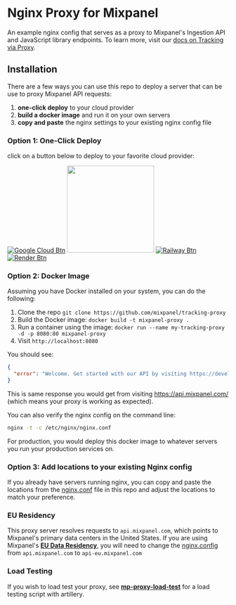 # Nginx Proxy for Mixpanel
An example nginx config that serves as a proxy to Mixpanel's Ingestion API and JavaScript library endpoints. To learn more, visit our [docs on Tracking via Proxy](https://docs.mixpanel.com/docs/tracking/how-tos/tracking-via-proxy).


## Installation

There are a few ways you can use this repo to deploy a server that can be use to proxy Mixpanel API requests: 

1. **one-click deploy** to your cloud provider
2. **build a docker image** and run it on your own servers
3. **copy and paste** the nginx settings to your existing nginx config file

### Option 1: One-Click Deploy
click on a button below to deploy to your favorite cloud provider:

[![Google Cloud Btn]][Google Cloud Deploy]
[<img src=https://www.deploytodo.com/do-btn-blue.svg width=198px />][Digital Ocean Deploy]
[![Railway Btn]][Railway Deploy]
[![Render Btn]][Render Deploy]


<!-- URLS -->
[Google Cloud Btn]: https://binbashbanana.github.io/deploy-buttons/buttons/remade/googlecloud.svg
[Google Cloud Deploy]: https://deploy.cloud.run

[Digital Ocean Btn]: https://www.deploytodo.com/do-btn-blue.svg
[Digital Ocean Deploy]: https://cloud.digitalocean.com/apps/new?repo=https://github.com/mixpanel/tracking-proxy

[Railway Btn]: https://binbashbanana.github.io/deploy-buttons/buttons/remade/railway.svg
[Railway Deploy]: https://railway.app/template/_RaWSW

[Render Btn]: https://binbashbanana.github.io/deploy-buttons/buttons/remade/render.svg
[Render Deploy]: https://render.com/deploy?repo=https://github.com/foudroyerdotcom/proxy.mixpanel.foudroyer.com


<!-- Maybe later? -->

<!-- Heroku's app.json conflicts with GCP 0_o  -->
[Heroku Btn]: https://binbashbanana.github.io/deploy-buttons/buttons/remade/heroku.svg
[Heroku Deploy]: https://heroku.com/deploy/?template=https://github.com/mixpanel/tracking-proxy

<!-- Azure is too... complicated -->
[Azure Btn]: https://binbashbanana.github.io/deploy-buttons/buttons/remade/azure.svg
[Azure Deploy]: https://portal.azure.com/#create/Microsoft.Template/uri/https%3A%2F%2Fraw.githubusercontent.com%2FYOUR_GITHUB_USERNAME%2FYOUR_REPO_NAME%2FYOUR_BRANCH_NAME%2Fpath%2Fto%2Fazuredeploy.json




### Option 2: Docker Image
   Assuming you have Docker installed on your system, you can do the following:
   
   1. Clone the repo 
   `git clone https://github.com/mixpanel/tracking-proxy`
   2. Build the Docker image: 
   `docker build -t mixpanel-proxy .`
   3. Run a container using the image: 
   `docker run --name my-tracking-proxy -d -p 8080:80 mixpanel-proxy`
   4. Visit 
   `http://localhost:8080`

You should see:

```json
{
  "error": "Welcome. Get started with our API by visiting https://developer.mixpanel.com/"
}
```
This is same response you would get from visiting https://api.mixpanel.com/ (which means your proxy is working as expected).

You can also verify the nginx config on the command line:

```bash
nginx -t -c /etc/nginx/nginx.conf
```
   
For production, you would deploy this docker image to whatever servers you run your production services on.

### Option 3: Add locations to your existing Nginx config
   If you already have servers running nginx, you can copy and paste the locations from the [nginx.conf](https://github.com/mixpanel/tracking-proxy/blob/master/nginx.conf) file in this repo and adjust the locations to match your preference.

### EU Residency
This proxy server resolves requests to `api.mixpanel.com`, which points to Mixpanel's primary data centers in the United States. If you are using Mixpanel's **[EU Data Residency](https://docs.mixpanel.com/docs/other-bits/privacy-and-security/eu-residency)**, you will need to change the [nginx.config](https://github.com/mixpanel/tracking-proxy/blob/master/nginx.conf#L34) from `api.mixpanel.com` to `api-eu.mixpanel.com`

### Load Testing

If you wish to load test your proxy, see **[mp-proxy-load-test](https://github.com/ak--47/mp-proxy-load-test/)** for a load testing script with artillery.
